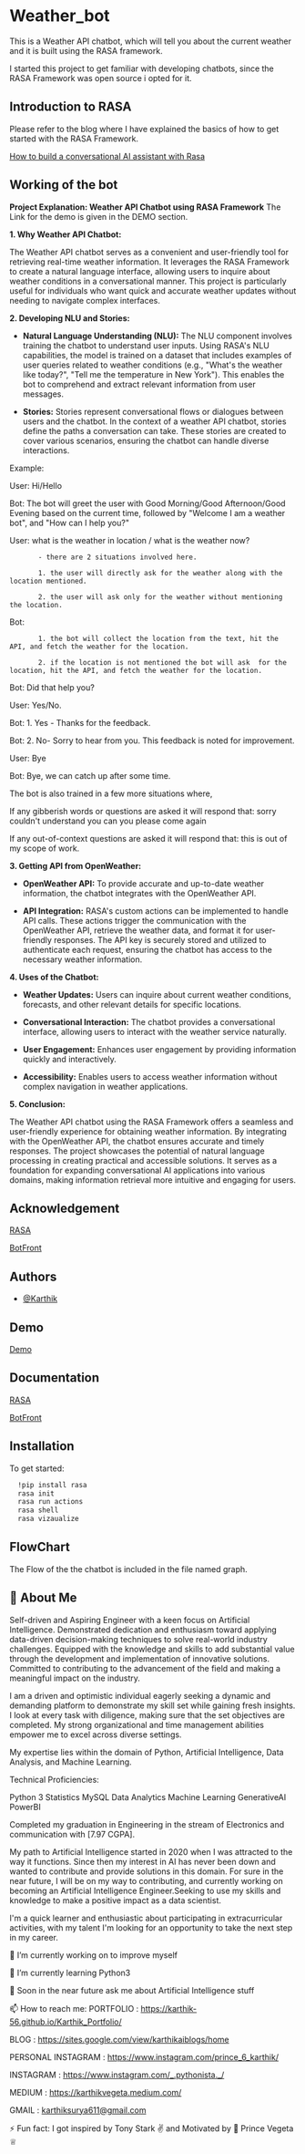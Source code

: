 # Weather_bot
This is a Weather API chatbot, which will tell you about the current weather and it is built using the RASA framework.

I started this project to get familiar with developing chatbots, since the RASA Framework was open source i opted for it.



## Introduction to RASA 
Please refer to the blog where I have explained the basics of how to get started with the RASA Framework.

[How to build a conversational AI assistant with Rasa](https://medium.com/@karthikvegeta/how-to-build-a-conversational-ai-assistant-with-rasa-83caa1341ab9)

## Working of the bot
**Project Explanation: Weather API Chatbot using RASA Framework**
The Link for the demo is given in the DEMO section.

**1. Why Weather API Chatbot:**

   The Weather API chatbot serves as a convenient and user-friendly tool for retrieving real-time weather information. It leverages the RASA Framework to create a natural language interface, allowing users to inquire about weather conditions in a conversational manner. This project is particularly useful for individuals who want quick and accurate weather updates without needing to navigate complex interfaces.

**2. Developing NLU and Stories:**

   - **Natural Language Understanding (NLU):** The NLU component involves training the chatbot to understand user inputs. Using RASA's NLU capabilities, the model is trained on a dataset that includes examples of user queries related to weather conditions (e.g., "What's the weather like today?", "Tell me the temperature in New York"). This enables the bot to comprehend and extract relevant information from user messages.
   
   - **Stories:** Stories represent conversational flows or dialogues between users and the chatbot. In the context of a weather API chatbot, stories define the paths a conversation can take. These stories are created to cover various scenarios, ensuring the chatbot can handle diverse interactions.

Example:

User: Hi/Hello

Bot: The bot will greet the user with Good Morning/Good Afternoon/Good Evening based on the current time, followed by "Welcome I am a weather bot", and "How can I help you?"

User: 
what is the weather in location / what is the weather now?

           - there are 2 situations involved here.
           
           1. the user will directly ask for the weather along with the location mentioned.
           
           2. the user will ask only for the weather without mentioning the location.	

Bot:       

           1. the bot will collect the location from the text, hit the API, and fetch the weather for the location.

           2. if the location is not mentioned the bot will ask  for the location, hit the API, and fetch the weather for the location.
           
Bot:  Did that help you?

User: Yes/No.

Bot: 1. Yes - Thanks for the feedback. 

Bot: 2. No- Sorry to hear from you. This feedback is noted for improvement.

User: Bye

Bot: Bye, we can catch up after some time. 

The bot is also trained in a few more situations where,

If any gibberish words or questions are asked it will respond that: sorry couldn't understand you can you please come again

If any out-of-context questions are asked it will respond that: this is out of my scope of work.


**3. Getting API from OpenWeather:**
   - **OpenWeather API:** To provide accurate and up-to-date weather information, the chatbot integrates with the OpenWeather API.

   - **API Integration:** RASA's custom actions can be implemented to handle API calls. These actions trigger the communication with the OpenWeather API, retrieve the weather data, and format it for user-friendly responses. The API key is securely stored and utilized to authenticate each request, ensuring the chatbot has access to the necessary weather information.

**4. Uses of the Chatbot:**

   - **Weather Updates:** Users can inquire about current weather conditions, forecasts, and other relevant details for specific locations.
     
   - **Conversational Interaction:** The chatbot provides a conversational interface, allowing users to interact with the weather service naturally.
     
   - **User Engagement:** Enhances user engagement by providing information quickly and interactively.
     
   - **Accessibility:** Enables users to access weather information without complex navigation in weather applications.

**5. Conclusion:**

   The Weather API chatbot using the RASA Framework offers a seamless and user-friendly experience for obtaining weather information. By integrating with the OpenWeather API, the chatbot ensures accurate and timely responses. The project showcases the potential of natural language processing in creating practical and accessible solutions. It serves as a foundation for expanding conversational AI applications into various domains, making information retrieval more intuitive and engaging for users.



## Acknowledgement
[RASA](https://rasa.com/docs/rasa/)

[BotFront](https://github.com/botfront/botfront)
## Authors

- [@Karthik](https://www.linkedin.com/in/l-karthik/)


## Demo

[Demo](https://www.linkedin.com/posts/l-karthik_weather-api-chatbot-with-rasa-framework-activity-7137143846726991872--V7j?utm_source=share&utm_medium=member_desktop)


## Documentation

[RASA](https://rasa.com/docs/rasa/)

[BotFront](https://github.com/botfront/botfront)


## Installation

To get started:

```bash
  !pip install rasa
  rasa init 
  rasa run actions 
  rasa shell 
  rasa vizaualize
```
    

## FlowChart

The Flow of the the chatbot is included in the file named graph.
## 🚀 About Me
Self-driven and Aspiring Engineer with a keen focus on Artificial Intelligence. Demonstrated dedication and enthusiasm toward applying data-driven decision-making techniques to solve real-world industry challenges. Equipped with the knowledge and skills to add substantial value through the development and implementation of innovative solutions. Committed to contributing to the advancement of the field and making a meaningful impact on the industry.

I am a driven and optimistic individual eagerly seeking a dynamic and demanding platform to demonstrate my skill set while gaining fresh insights. I look at every task with diligence, making sure that the set objectives are completed. My strong organizational and time management abilities empower me to excel across diverse settings.

My expertise lies within the domain of Python, Artificial Intelligence, Data Analysis, and Machine Learning.

Technical Proficiencies:

Python 3
Statistics
MySQL
Data Analytics
Machine Learning
GenerativeAI
PowerBI

Completed my graduation in Engineering in the stream of Electronics and communication with [7.97 CGPA].

My path to Artificial Intelligence started in 2020 when I was attracted to the way it functions. Since then my interest in AI has never been down and wanted to contribute and provide solutions in this domain. For sure in the near future, I will be on my way to contributing, and currently working on becoming an Artificial Intelligence Engineer.Seeking to use my skills and knowledge to make a positive impact as a data scientist.

I'm a quick learner and enthusiastic about participating in extracurricular activities, with my talent I'm looking for an opportunity to take the next step in my career.

🔭 I’m currently working on to improve myself

🌱 I’m currently learning Python3

💬 Soon in the near future ask me about Artificial
 Intelligence stuff

📫 How to reach me:
 PORTFOLIO : https://karthik-56.github.io/Karthik_Portfolio/

 BLOG : https://sites.google.com/view/karthikaiblogs/home

 PERSONAL INSTAGRAM : https://www.instagram.com/prince_6_karthik/

 INSTAGRAM : https://www.instagram.com/_.pythonista._/

 MEDIUM : https://karthikvegeta.medium.com/

 GMAIL : karthiksurya611@gmail.com

⚡ Fun fact: I got inspired by Tony Stark ✌️ and Motivated by 💪 Prince Vegeta ♕


